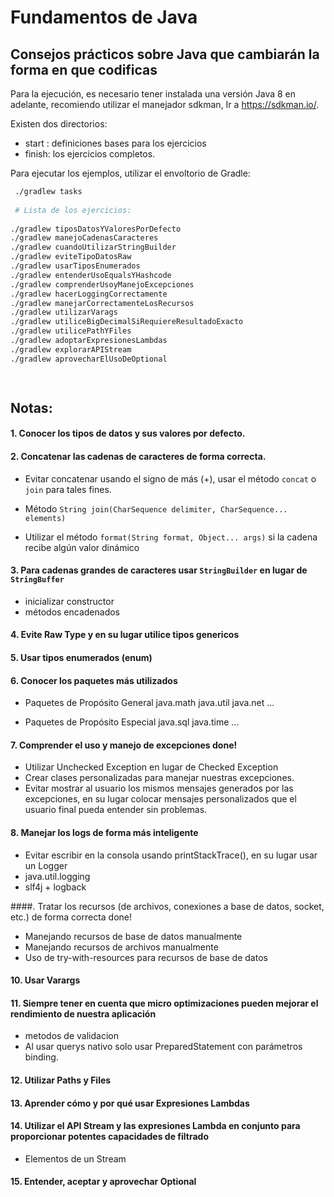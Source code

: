 # Fundamentos de Java
## Consejos prácticos sobre Java que cambiarán la forma en que codificas


Para la ejecución, es necesario tener instalada una versión Java 8 en adelante, recomiendo utilizar el manejador sdkman, Ir a https://sdkman.io/.

 Existen dos directorios:
 * start : definiciones bases para los ejercicios
 * finish: los ejercicios completos.
 
 
 Para ejecutar los ejemplos, utilizar el envoltorio de Gradle:

```bash
 ./gradlew tasks
 
 # Lista de los ejercicios:
 
./gradlew tiposDatosYValoresPorDefecto
./gradlew manejoCadenasCaracteres
./gradlew cuandoUtilizarStringBuilder
./gradlew eviteTipoDatosRaw
./gradlew usarTiposEnumerados
./gradlew entenderUsoEqualsYHashcode
./gradlew comprenderUsoyManejoExcepciones
./gradlew hacerLoggingCorrectamente
./gradlew manejarCorrectamenteLosRecursos
./gradlew utilizarVarags
./gradlew utiliceBigDecimalSiRequiereResultadoExacto
./gradlew utilicePathYFiles
./gradlew adoptarExpresionesLambdas
./gradlew explorarAPIStream
./gradlew aprovecharElUsoDeOptional

  
```

Notas:
----

#### 1. Conocer los tipos de datos y sus valores por defecto. 

#### 2. Concatenar las cadenas de caracteres de forma correcta.
  - Evitar concatenar usando el signo de más (+), usar el método `concat` o `join` para tales fines.
	
   - Método `String join(CharSequence delimiter, CharSequence... elements)`
   -  Utilizar el método `format(String format, Object... args)` si la cadena recibe algún valor dinámico

#### 3. Para cadenas grandes de caracteres usar `StringBuilder` en lugar de `StringBuffer` 
- inicializar constructor
- métodos encadenados

#### 4. Evite Raw Type y en su lugar utilice tipos genericos 

#### 5. Usar tipos enumerados (enum)


#### 6. Conocer los paquetes más utilizados
- Paquetes de Propósito General
java.math
java.util
java.net
...

- Paquetes de Propósito Especial
java.sql
java.time
...


#### 7. Comprender el uso y manejo de excepciones done!
  
- Utilizar Unchecked Exception en lugar de Checked Exception
- Crear clases personalizadas para manejar nuestras excepciones.
- Evitar mostrar al usuario los mismos mensajes generados por las excepciones, en su lugar colocar mensajes  personalizados que el usuario final pueda entender sin problemas.

#### 8. Manejar los logs de forma más inteligente
  - Evitar escribir en la consola usando printStackTrace(), en su lugar usar un Logger
  - java.util.logging
  - slf4j + logback
  
####. Tratar los recursos (de archivos, conexiones a base de datos, socket, etc.) de forma correcta done!

- Manejando recursos de base de datos manualmente
- Manejando recursos de archivos manualmente
- Uso de try-with-resources para recursos de base de datos


#### 10. Usar Varargs

#### 11. Siempre tener en cuenta que micro optimizaciones pueden mejorar el rendimiento de nuestra aplicación
- metodos de validacion
- Al usar querys nativo solo usar PreparedStatement con parámetros binding.

#### 12. Utilizar Paths y Files
#### 13. Aprender cómo y por qué usar Expresiones Lambdas
#### 14. Utilizar el API Stream y las expresiones Lambda en conjunto para proporcionar potentes capacidades de filtrado
- Elementos de un Stream

#### 15. Entender, aceptar y aprovechar Optional
